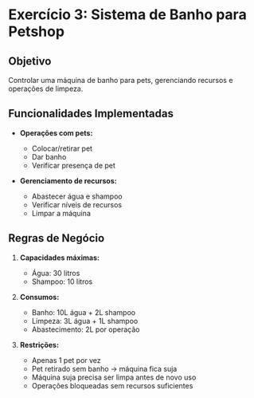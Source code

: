 # Exercício 3: Sistema de Banho para Petshop

## Objetivo
Controlar uma máquina de banho para pets, gerenciando recursos e operações de limpeza.

## Funcionalidades Implementadas

- **Operações com pets:**
  - Colocar/retirar pet
  - Dar banho
  - Verificar presença de pet

- **Gerenciamento de recursos:**
  - Abastecer água e shampoo
  - Verificar níveis de recursos
  - Limpar a máquina

## Regras de Negócio

1. **Capacidades máximas:**
   - Água: 30 litros
   - Shampoo: 10 litros

2. **Consumos:**
   - Banho: 10L água + 2L shampoo
   - Limpeza: 3L água + 1L shampoo
   - Abastecimento: 2L por operação

3. **Restrições:**
   - Apenas 1 pet por vez
   - Pet retirado sem banho → máquina fica suja
   - Máquina suja precisa ser limpa antes de novo uso
   - Operações bloqueadas sem recursos suficientes
